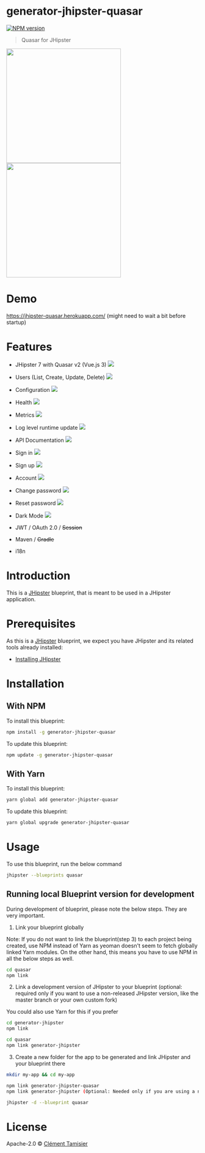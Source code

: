 # generator-jhipster-quasar

[![NPM version][npm-image]][npm-url]

> Quasar for JHipster

<img src="https://cdn.quasar.dev/logo-v2/svg/logo-horizontal.svg" width="300">
<br />
<img src="https://raw.githubusercontent.com/jhipster/jhipster-artwork/main/logos/JHipster%20RGB-small100x25px.png" width="300">

# Demo

https://jhipster-quasar.herokuapp.com/ (might need to wait a bit before startup)

# Features

- JHipster 7 with Quasar v2 (Vue.js 3)
  ![](https://raw.githubusercontent.com/ctamisier/generator-jhipster-quasar-assets/main/screenshots/home.png)
- Users (List, Create, Update, Delete)
  ![](https://raw.githubusercontent.com/ctamisier/generator-jhipster-quasar-assets/main/screenshots/users.png)
- Configuration
  ![](https://raw.githubusercontent.com/ctamisier/generator-jhipster-quasar-assets/main/screenshots/configuration.png)
- Health
  ![](https://raw.githubusercontent.com/ctamisier/generator-jhipster-quasar-assets/main/screenshots/health.png)
- Metrics
  ![](https://raw.githubusercontent.com/ctamisier/generator-jhipster-quasar-assets/main/screenshots/metrics.png)
- Log level runtime update
  ![](https://raw.githubusercontent.com/ctamisier/generator-jhipster-quasar-assets/main/screenshots/loggers.png)
- API Documentation
  ![](https://raw.githubusercontent.com/ctamisier/generator-jhipster-quasar-assets/main/screenshots/apidocs.png)

- Sign in
  ![](https://raw.githubusercontent.com/ctamisier/generator-jhipster-quasar-assets/main/screenshots/signin.png)

- Sign up
  ![](https://raw.githubusercontent.com/ctamisier/generator-jhipster-quasar-assets/main/screenshots/signup.png)

- Account
  ![](https://raw.githubusercontent.com/ctamisier/generator-jhipster-quasar-assets/main/screenshots/account.png)

- Change password
  ![](https://raw.githubusercontent.com/ctamisier/generator-jhipster-quasar-assets/main/screenshots/changepassword.png)

- Reset password
  ![](https://raw.githubusercontent.com/ctamisier/generator-jhipster-quasar-assets/main/screenshots/resetpassword.png)

- Dark Mode
  ![](https://raw.githubusercontent.com/ctamisier/generator-jhipster-quasar-assets/main/screenshots/darkmode.png)
- JWT / OAuth 2.0 / ~~Session~~
- Maven / ~~Gradle~~
- i18n

# Introduction

This is a [JHipster](https://www.jhipster.tech/) blueprint, that is meant to be used in a JHipster application.

# Prerequisites

As this is a [JHipster](https://www.jhipster.tech/) blueprint, we expect you have JHipster and its related tools already installed:

- [Installing JHipster](https://www.jhipster.tech/installation/)

# Installation

## With NPM

To install this blueprint:

```bash
npm install -g generator-jhipster-quasar
```

To update this blueprint:

```bash
npm update -g generator-jhipster-quasar
```

## With Yarn

To install this blueprint:

```bash
yarn global add generator-jhipster-quasar
```

To update this blueprint:

```bash
yarn global upgrade generator-jhipster-quasar
```

# Usage

To use this blueprint, run the below command

```bash
jhipster --blueprints quasar
```

## Running local Blueprint version for development

During development of blueprint, please note the below steps. They are very important.

1. Link your blueprint globally

Note: If you do not want to link the blueprint(step 3) to each project being created, use NPM instead of Yarn as yeoman doesn't seem to fetch globally linked Yarn modules. On the other hand, this means you have to use NPM in all the below steps as well.

```bash
cd quasar
npm link
```

2. Link a development version of JHipster to your blueprint (optional: required only if you want to use a non-released JHipster version, like the master branch or your own custom fork)

You could also use Yarn for this if you prefer

```bash
cd generator-jhipster
npm link

cd quasar
npm link generator-jhipster
```

3. Create a new folder for the app to be generated and link JHipster and your blueprint there

```bash
mkdir my-app && cd my-app

npm link generator-jhipster-quasar
npm link generator-jhipster (Optional: Needed only if you are using a non-released JHipster version)

jhipster -d --blueprint quasar

```

# License

Apache-2.0 © [Clément Tamisier]()

[npm-image]: https://img.shields.io/npm/v/generator-jhipster-quasar.svg
[npm-url]: https://npmjs.org/package/generator-jhipster-quasar
